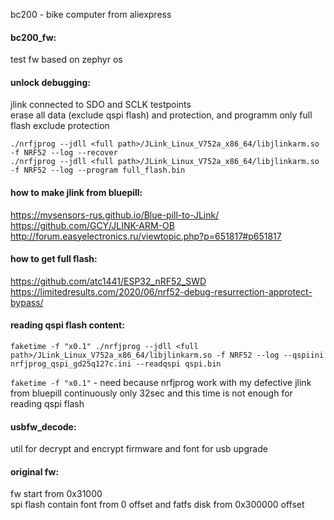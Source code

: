 bc200 - bike computer from aliexpress

#### bc200_fw:
test fw based on zephyr os

#### unlock debugging:
jlink connected to SDO and SCLK testpoints  
erase all data  (exclude qspi flash) and protection, and programm only full flash exclude protection
```
./nrfjprog --jdll <full path>/JLink_Linux_V752a_x86_64/libjlinkarm.so -f NRF52 --log --recover
./nrfjprog --jdll <full path>/JLink_Linux_V752a_x86_64/libjlinkarm.so -f NRF52 --log --program full_flash.bin
```

#### how to make jlink from bluepill:
https://mysensors-rus.github.io/Blue-pill-to-JLink/ https://github.com/GCY/JLINK-ARM-OB http://forum.easyelectronics.ru/viewtopic.php?p=651817#p651817

#### how to get full flash:
https://github.com/atc1441/ESP32_nRF52_SWD https://limitedresults.com/2020/06/nrf52-debug-resurrection-approtect-bypass/

#### reading qspi flash content:
```
faketime -f "x0.1" ./nrfjprog --jdll <full path>/JLink_Linux_V752a_x86_64/libjlinkarm.so -f NRF52 --log --qspiini nrfjprog_qspi_gd25q127c.ini --readqspi qspi.bin
```
`faketime -f "x0.1"` - need because nrfjprog work with my defective jlink from bluepill continuously only 32sec and this time is not enough for reading qspi flash

#### usbfw_decode:
util for decrypt and encrypt firmware and font for usb upgrade

#### original fw:
fw start from 0x31000  
spi flash contain font from 0 offset and fatfs disk from 0x300000 offset
